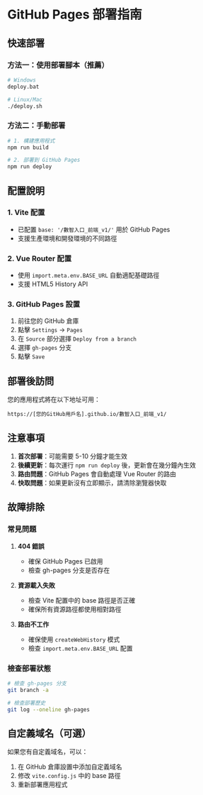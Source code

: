 # GitHub Pages 部署指南

## 快速部署

### 方法一：使用部署腳本（推薦）

```bash
# Windows
deploy.bat

# Linux/Mac
./deploy.sh
```

### 方法二：手動部署

```bash
# 1. 構建應用程式
npm run build

# 2. 部署到 GitHub Pages
npm run deploy
```

## 配置說明

### 1. Vite 配置

- 已配置 `base: '/數智入口_前端_v1/'` 用於 GitHub Pages
- 支援生產環境和開發環境的不同路徑

### 2. Vue Router 配置

- 使用 `import.meta.env.BASE_URL` 自動適配基礎路徑
- 支援 HTML5 History API

### 3. GitHub Pages 設置

1. 前往您的 GitHub 倉庫
2. 點擊 `Settings` → `Pages`
3. 在 `Source` 部分選擇 `Deploy from a branch`
4. 選擇 `gh-pages` 分支
5. 點擊 `Save`

## 部署後訪問

您的應用程式將在以下地址可用：

```
https://[您的GitHub用戶名].github.io/數智入口_前端_v1/
```

## 注意事項

1. **首次部署**：可能需要 5-10 分鐘才能生效
2. **後續更新**：每次運行 `npm run deploy` 後，更新會在幾分鐘內生效
3. **路由問題**：GitHub Pages 會自動處理 Vue Router 的路由
4. **快取問題**：如果更新沒有立即顯示，請清除瀏覽器快取

## 故障排除

### 常見問題

1. **404 錯誤**

   - 確保 GitHub Pages 已啟用
   - 檢查 gh-pages 分支是否存在

2. **資源載入失敗**

   - 檢查 Vite 配置中的 base 路徑是否正確
   - 確保所有資源路徑都使用相對路徑

3. **路由不工作**
   - 確保使用 `createWebHistory` 模式
   - 檢查 `import.meta.env.BASE_URL` 配置

### 檢查部署狀態

```bash
# 檢查 gh-pages 分支
git branch -a

# 檢查部署歷史
git log --oneline gh-pages
```

## 自定義域名（可選）

如果您有自定義域名，可以：

1. 在 GitHub 倉庫設置中添加自定義域名
2. 修改 `vite.config.js` 中的 base 路徑
3. 重新部署應用程式
